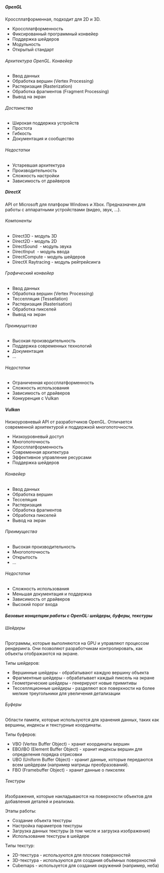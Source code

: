 ##### OpenGL
Кроссплатформенная, подходит для 2D и 3D.

- Кроссплатформенность
- Фиксированный программный конвейер
- Поддержка шейдеров
- Модульность
- Открытый стандарт
###### Архитектура OpenGL. Конвейер
- Ввод данных
- Обработка вершин (Vertex Processing)
- Растеризация (Rasterization)
- Обработка фрагментов (Fragment Processing)
- Вывод на экран
###### Достоинства
- Широкая поддержка устройств
- Простота
- Гибкость
- Документация и сообщество
###### Недостатки
- Устаревшая архитектура
- Производительность
- Сложность настройки
- Зависимость от драйверов

##### DirectX
API от Microsoft для платформ Windows и Xbox. Предназначен для работы с аппаратными устройствами (видео, звук, …).
###### Компоненты
- Direct3D - модуль 3D
- Direct2D - модуль 2D
- DirectSound  - модуль звука
- DirectInput  - модуль ввода
- DirectCompute - модуль шейдеров
- DirectX Raytracing - модуль рейтрейсинга
###### Графический конвейер
- Ввод данных
- Обработка вершин (Vertex Processing)
- Тесселляция (Tessellation)
- Растеризация (Rasterisation)
- Обработка пикселей
- Вывод на экран
###### Преимущетсва
- Высокая производительность
- Поддержка современных технологий
- Документация
- …
###### Недостатки
- Ограниченная кроссплатформенность
- Сложность использования
- Зависимость от драйверов
- Конкуренция с Vulkan

##### Vulkan
Низкоуровневый API от разработчиков OpenGL. Отличается современной архитектурой и поддержкой многопоточности.

- Низкоуровневый доступ
- Многопоточность
- Кроссплатформенность
- Современная архитектура
- Эффективное управление ресурсами
- Поддержка шейдеров
###### Конвейер
- Ввод данных
- Обработка вершин
- Тесселяция
- Растеризация
- Обработка фрагментов
- Обработка пикселей
- Вывод на экран
###### Преимущества
- Высокая производительность
- Многопоточность
- Открытость
- …
###### Недостатки
- Сложность использования
- Меньшая документация и поддержка
- Зависимость от драйверов
- Высокий порог входа
##### Базовые концепции работы с OpenGL: шейдеры, буферы, текстуры

###### Шейдеры
Программы, которые выполняются на GPU и управляют процессом рендеринга. Они позволяют разработчикам контролировать, как объекты отображаются на экране.

Типы шейдеров:
- Вершинные шейдеры - обрабатывают каждую вершину объекта
- Фрагментные шейдеры - обрабатывает каждый пиксель на экране
- Геометрические шейдеры - генерируют новые примитивы
- Тесселляционные шейдеры - разделяют все поверхности на более мелкие треугольники для увеличения детализации
###### Буферы
Области памяти, которые используются для хранения данных, таких как вершины, индексы и текстурные координаты.

Типы буферов:
- VBO (Vertex Buffer Object) - хранит координаты вершин
- EBO/IBO (Element Buffer Object) - хранит индексы вершин для определения порядка отрисовки
- UBO (Uniform Buffer Object) - хранит данные, которые передаются всем шейдерам (например матрицы преобразований).
- FBO (Framebuffer Object) - хранит данные о пикселях
###### Текстуры
Изображения, которые накладываются на поверхности объектов для добавления деталей и реализма.

Этапы работы:
- Создание объекта текстуры
- Настройка параметров текстуры
- Загрузка данных текстуры (в том числе и загрузка изображения)
- Использование текстуры в шейдере

Типы текстур:
- 2D-текстура - используются для плоских поверхностей
- 3D-текстура - используются для создания объёмных поверхностей
- Cubemaps - используется для создания окружений (например, неба)